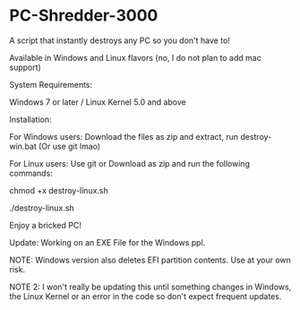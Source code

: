 # PC-Shredder-3000
A script that instantly destroys any PC so you don't have to!

Available in Windows and Linux flavors (no, I do not plan to add mac support)

System Requirements:

Windows 7 or later / Linux Kernel 5.0 and above

Installation:

For Windows users: Download the files as zip and extract, run destroy-win.bat (Or use git lmao)

For Linux users: Use git or Download as zip and run the following commands:

chmod +x destroy-linux.sh

./destroy-linux.sh

Enjoy a bricked PC!

Update: Working on an EXE File for the Windows ppl.

NOTE: Windows version also deletes EFI partition contents. Use at your own risk.

NOTE 2: I won't really be updating this until something changes in Windows, the Linux Kernel or an error in the code so don't expect frequent updates.
